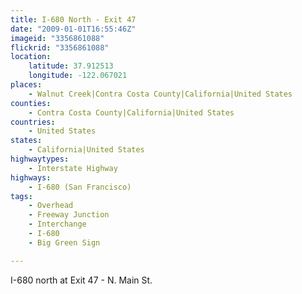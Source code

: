 ```yaml
---
title: I-680 North - Exit 47
date: "2009-01-01T16:55:46Z"
imageid: "3356861088"
flickrid: "3356861088"
location:
    latitude: 37.912513
    longitude: -122.067021
places:
    - Walnut Creek|Contra Costa County|California|United States
counties:
    - Contra Costa County|California|United States
countries:
    - United States
states:
    - California|United States
highwaytypes:
    - Interstate Highway
highways:
    - I-680 (San Francisco)
tags:
    - Overhead
    - Freeway Junction
    - Interchange
    - I-680
    - Big Green Sign

---
```

I-680 north at Exit 47 - N. Main St.